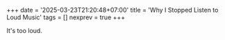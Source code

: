 +++
date = '2025-03-23T21:20:48+07:00'
title = 'Why I Stopped Listen to Loud Music'
tags = []
nexprev = true
+++

It's too loud.

